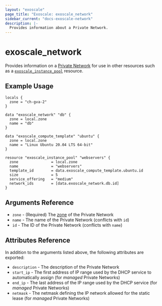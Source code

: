 ```yaml
---
layout: "exoscale"
page_title: "Exoscale: exoscale_network"
sidebar_current: "docs-exoscale-network"
description: |-
  Provides information about a Private Network.
---
```


# exoscale\_network

Provides information on a [Private Network][privnet-doc] for use in other resources such as a [`exoscale_instance_pool`][r-instance_pool] resource.


## Example Usage

```hcl
locals {
  zone = "ch-gva-2"
}

data "exoscale_network" "db" {
  zone = local.zone
  name = "db"
}

data "exoscale_compute_template" "ubuntu" {
  zone = local.zone
  name = "Linux Ubuntu 20.04 LTS 64-bit"
}

resource "exoscale_instance_pool" "webservers" {
  zone               = local.zone
  name               = "webservers"
  template_id        = data.exoscale_compute_template.ubuntu.id
  size               = 5
  service_offering   = "medium"
  network_ids        = [data.exoscale_network.db.id]
}
```


## Arguments Reference

* `zone` - (Required) The [zone][zone] of the Private Network
* `name` - The name of the Private Network (conflicts with `id`)
* `id` - The ID of the Private Network (conflicts with `name`)



## Attributes Reference

In addition to the arguments listed above, the following attributes are exported:

* `description` - The description of the Private Network
* `start_ip` - The first address of IP range used by the DHCP service to automatically assign (for *managed* Private Networks)
* `end_ip` - The last address of the IP range used by the DHCP service (for *managed* Private Networks)
* `netmask` - The netmask defining the IP network allowed for the static lease (for *managed* Private Networks)


[r-instance_pool]: ../r/instance_pool.html
[privnet-doc]: https://community.exoscale.com/documentation/compute/private-networks/
[zone]: https://www.exoscale.com/datacenters/

